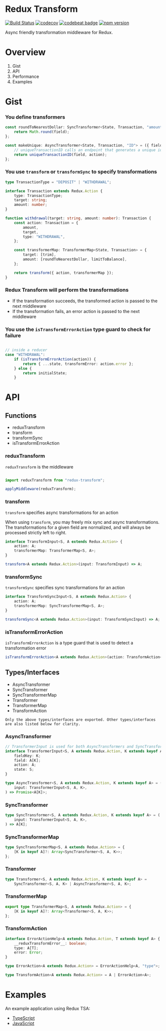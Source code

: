 # Redux Transform

[![Build Status](https://travis-ci.org/contrarian/redux-transform.svg?branch=master)](https://travis-ci.org/contrarian/redux-transform) [![codecov](https://codecov.io/gh/contrarian/redux-transform/branch/master/graph/badge.svg)](https://codecov.io/gh/contrarian/redux-transform) [![codebeat badge](https://codebeat.co/badges/9546d22d-60bf-4447-a77e-693dae34a62e)](https://codebeat.co/projects/github-com-contrarian-redux-transform-master) [![npm version](https://badge.fury.io/js/redux-transform.svg)](https://badge.fury.io/js/redux-transform)

Async friendly transformation middleware for Redux.

# Overview

1. Gist
2. API
3. Performance
4. Examples

# Gist

### You define transformers

```typescript
const roundToNearestDollar: SyncTransformer<State, Transaction, "amount"> = ({ field }) => {
    return Math.round(field);
};

const makeUnique: AsyncTransformer<State, Transaction, "ID"> = ({ field, action }) => {
    // uniqueTransactionID calls an endpoint that generates a unique id for a transaction
    return uniqueTransactionID(field, action);
};
```

### You use ```transform``` or ```transformSync``` to specify transformations


```typescript
type TransactionType = "DEPOSIT" | "WITHDRAWAL";

interface Transaction extends Redux.Action {
    type: TransactionType;
    target: string;
    amount: number;
}

function withdrawal(target: string, amount: number): Transaction {
    const action: Transaction = {
        amount,
        target,
        type: "WITHDRAWAL",
    };

    const transformerMap: TransformerMap<State, Transaction> = {
        target: [trim],
        amount: [roundToNearestDollar, limitToBalance],
    };

    return transform({ action, transformerMap });
}
```

### Redux Transform will perform the transformations

- If the transformation succeeds, the transformed action is passed to the next middleware 
- If the transformation fails, an error action is passed to the next middleware

### You use the ```isTransformErrorAction``` type guard to check for failure

```typescript

// inside a reducer
case "WITHDRAWAL":
    if (isTransformErrorAction(action)) {
        return { ...state, transformError: action.error };
    } else {                
        return initialState;
    }
```

# API

## Functions

- reduxTransform
- transform
- transformSync
- isTransformErrorAction

### reduxTransform

```reduxTransform``` is the middleware

```typescript

import reduxTransform from "redux-transform";

applyMiddleware(reduxTransform);

```

### transform

```transform``` specifies async transformations for an action

When using ```transform```, you may freely mix sync and async transformations. The transformations for a given field are normalized, and will always be processed strictly left to right.

```typescript
interface TransformInput<S, A extends Redux.Action> {
    action: A;
    transformerMap: TransformerMap<S, A>;
}

transform<A extends Redux.Action>(input: TransformInput) => A;
```

### transformSync

```transformSync``` specifies sync transformations for an action

```typescript
interface TransformSyncInput<S, A extends Redux.Action> {
    action: A;
    transformerMap: SyncTransformerMap<S, A>;
}

transformSync<A extends Redux.Action>(input: TransformSyncInput) => A;
```

### isTransformErrorAction

```isTransformErrorAction``` is a type guard that is used to detect a transformation error

```typescript
isTransformErrorAction<A extends Redux.Action>(action: TransformAction<A>): action is TransformErrorAction<A>
```

## Types/Interfaces

- AsyncTransformer
- SyncTransformer
- SyncTransformerMap 
- Transformer
- TransformerMap
- TransformAction

```Only the above types/interfaces are exported. Other types/interfaces are also listed below for clarity.```

### AsyncTransformer

```typescript
// TransformerInput is used for both AsyncTransformers and SyncTransformers
interface TransformerInput<S, A extends Redux.Action, K extends keyof A> {
    fieldKey: K;
    field: A[K];
    action: A;
    state: S;
}

type AsyncTransformer<S, A extends Redux.Action, K extends keyof A> = (
    input: TransformerInput<S, A, K>,
) => Promise<A[K]>;
```

### SyncTransformer

```typescript
type SyncTransformer<S, A extends Redux.Action, K extends keyof A> = (
    input: TransformerInput<S, A, K>,
) => A[K];
```

### SyncTransformerMap

```typescript
type SyncTransformerMap<S, A extends Redux.Action> = {
    [K in keyof A]?: Array<SyncTransformer<S, A, K>>;
};
```

### Transformer

```typescript
type Transformer<S, A extends Redux.Action, K extends keyof A> =
    SyncTransformer<S, A, K> | AsyncTransformer<S, A, K>;
```

### TransformerMap

```typescript
export type TransformerMap<S, A extends Redux.Action> = {
    [K in keyof A]?: Array<Transformer<S, A, K>>;
};
```

### TransformAction

```typescript
interface ErrorActionHelp<A extends Redux.Action, T extends keyof A> {
    __reduxTransformError__: boolean;
    type: A[T];
    error: Error;
}

type ErrorAction<A extends Redux.Action> = ErrorActionHelp<A, "type">;

type TransformAction<A extends Redux.Action> = A | ErrorAction<A>;
```
# Examples

An example application using Redux TSA:
- [TypeScript](https://github.com/contrarian/redux-transform/tree/master/examples/ts)
- [JavaScript](https://github.com/contrarian/redux-transform/tree/master/examples/js)
